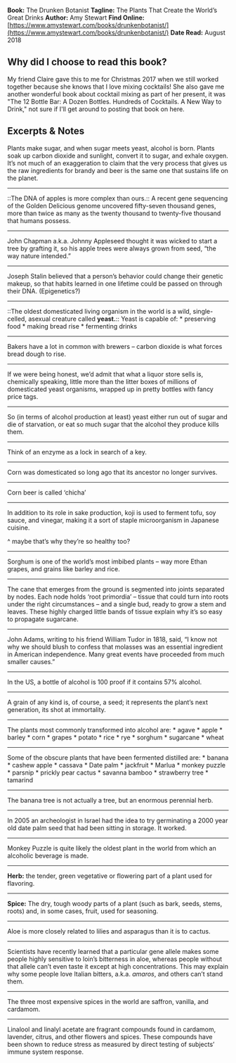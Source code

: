 **Book:** The Drunken Botanist
**Tagline:** The Plants That Create the World’s Great Drinks
**Author:** Amy Stewart
**Find Online:** [https://www.amystewart.com/books/drunkenbotanist/](https://www.amystewart.com/books/drunkenbotanist/)
**Date Read:** August 2018 

## Why did I choose to read this book?
My friend Claire gave this to me for Christmas 2017 when we still worked together because she knows that I love mixing cocktails! She also gave me another wonderful book about cocktail mixing as part of her present, it was "The 12 Bottle Bar: A Dozen Bottles. Hundreds of Cocktails. A New Way to Drink," not sure if I'll get around to posting that book on here.

## Excerpts & Notes
Plants make sugar, and when sugar meets yeast, alcohol is born. Plants soak up carbon dioxide and sunlight, convert it to sugar, and exhale oxygen. It’s not much of an exaggeration to claim that the very process that gives us the raw ingredients for brandy and beer is the same one that sustains life on the planet.

---

::The DNA of apples is more complex than ours.:: A recent gene sequencing of the Golden Delicious genome uncovered fifty-seven thousand genes, more than twice as many as the twenty thousand to twenty-five thousand that humans possess.

---

John Chapman a.k.a. Johnny Appleseed thought it was wicked to start a tree by grafting it, so his apple trees were always grown from seed, “the way nature intended.”

---

Joseph Stalin believed that a person’s behavior could change their genetic makeup, so that habits learned in one lifetime could be passed on through their DNA. (Epigenetics?)

---

::The oldest domesticated living organism in the world is a wild, single-celled, asexual creature called **yeast.**::  Yeast is capable of:
	* preserving food
	* making bread rise
	* fermenting drinks

---

Bakers have a lot in common with brewers – carbon dioxide is what forces bread dough to rise.

---

If we were being honest, we’d admit that what a liquor store sells is, chemically speaking, little more than the litter boxes of millions of domesticated yeast organisms, wrapped up in pretty bottles with fancy price tags.

---

So (in terms of alcohol production at least) yeast either run out of sugar and die of starvation, or eat so much sugar that the alcohol they produce kills them.

---

Think of an enzyme as a lock in search of a key.

---

Corn was domesticated so long ago that its ancestor no longer survives.

---

Corn beer is called ‘chicha’

---

In addition to its role in sake production, koji is used to ferment tofu, soy sauce, and vinegar, making it a sort of staple microorganism in Japanese cuisine.

^ maybe that’s why they’re so healthy too?

---

Sorghum is one of the world’s most imbibed plants – way more Ethan grapes, and grains like barley and rice.

---

The cane that emerges from the ground is segmented into joints separated by nodes. Each node holds ‘root primordia’ – tissue that could turn into roots under the right circumstances – and a single bud, ready to grow a stem and leaves. These highly charged little bands of tissue explain why it’s so easy to propagate sugarcane.

---

John Adams, writing to his friend William Tudor in 1818, said, “I know not why we should blush to confess that molasses was an essential ingredient in American independence. Many great events have proceeded from much smaller causes.”

---

In the US, a bottle of alcohol is 100 proof if it contains 57% alcohol.

---

A grain of any kind is, of course, a seed; it represents the plant’s next generation, its shot at immortality.

---

The plants most commonly transformed into alcohol are:
	* agave
	* apple
	* barley
	* corn
	* grapes
	* potato
	* rice
	* rye
	* sorghum
	* sugarcane
	* wheat

---

Some of the obscure plants that have been fermented distilled are:
	* banana
	* cashew apple
	* cassava 
	* Date palm
	* jackfruit
	* Marlua
	* monkey puzzle
	* parsnip
	* prickly pear cactus
	* savanna bamboo
	* strawberry tree
	* tamarind

---

The banana tree is not actually a tree, but an enormous perennial herb.

---

In 2005 an archeologist in Israel had the idea to try germinating a 2000 year old date palm seed that had been sitting in storage. It worked.

---

Monkey Puzzle is quite likely the oldest plant in the world from which an alcoholic beverage is made.

---

**Herb:** the tender, green vegetative or flowering part of a plant used for flavoring.

---

**Spice:** The dry, tough woody parts of a plant (such as bark, seeds, stems, roots) and, in some cases, fruit, used for seasoning.

---

Aloe is more closely related to lilies and asparagus than it is to cactus.

---

Scientists have recently learned that a particular gene allele makes some people highly sensitive to loin’s bitterness in aloe, whereas people without that allele can’t even taste it except at high concentrations. This may explain why some people love Italian bitters, a.k.a. *amaros*, and others can’t stand them.

---

The three most expensive spices in the world are saffron, vanilla, and cardamom.

---

Linalool and linalyl acetate are fragrant compounds found in cardamom, lavender, citrus, and other flowers and spices. These compounds have been shown to reduce stress as measured by direct testing of subjects’ immune system response.